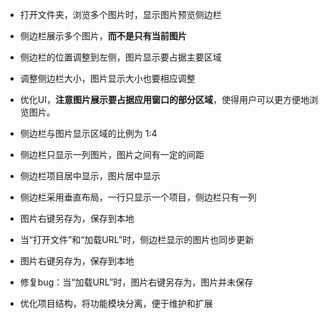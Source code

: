 - 打开文件夹，浏览多个图片时，显示图片预览侧边栏
- 侧边栏展示多个图片，**而不是只有当前图片**
- 侧边栏的位置调整到左侧，图片显示要占据主要区域
- 调整侧边栏大小，图片显示大小也要相应调整
- 优化UI，**注意图片展示要占据应用窗口的部分区域**，使得用户可以更方便地浏览图片。
- 侧边栏与图片显示区域的比例为 1:4
- 侧边栏只显示一列图片，图片之间有一定的间距

- 侧边栏项目居中显示，图片居中显示

- 侧边栏采用垂直布局，一行只显示一个项目，侧边栏只有一列 


- 图片右键另存为，保存到本地

- 当“打开文件”和“加载URL”时，侧边栏显示的图片也同步更新

- 图片右键另存为，保存到本地

- 修复bug：当“加载URL”时，图片右键另存为，图片并未保存

- 优化项目结构，将功能模块分离，便于维护和扩展
